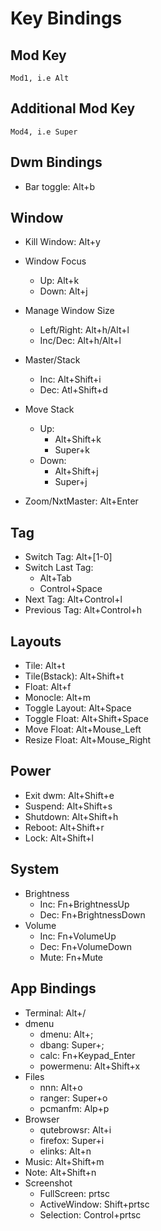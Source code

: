 # Key Bindings

## Mod Key
    Mod1, i.e Alt
    
## Additional Mod Key
    Mod4, i.e Super

## Dwm Bindings

- Bar toggle:             Alt+b

## Window

- Kill Window:            Alt+y
 
- Window Focus
    - Up:                 Alt+k
    - Down:               Alt+j

- Manage Window Size
    - Left/Right:         Alt+h/Alt+l
    - Inc/Dec:            Alt+h/Alt+l
    
- Master/Stack
    - Inc:                Alt+Shift+i
    - Dec:                Atl+Shift+d
    
- Move Stack
    - Up:
       - Alt+Shift+k
       - Super+k
    - Down:
       - Alt+Shift+j
       - Super+j
                         
- Zoom/NxtMaster:         Alt+Enter

## Tag
- Switch Tag:             Alt+[1-0]
- Switch Last Tag:
  - Alt+Tab
  - Control+Space
- Next Tag:               Alt+Control+l
- Previous Tag:           Alt+Control+h

## Layouts
- Tile:                   Alt+t
- Tile(Bstack):           Alt+Shift+t
- Float:                  Alt+f
- Monocle:                Alt+m
- Toggle Layout:          Alt+Space
- Toggle Float:           Alt+Shift+Space
- Move Float:             Alt+Mouse_Left
- Resize Float:           Alt+Mouse_Right

## Power
- Exit dwm:               Alt+Shift+e
- Suspend:                Alt+Shift+s
- Shutdown:               Alt+Shift+h
- Reboot:                 Alt+Shift+r
- Lock:                   Alt+Shift+l

## System
- Brightness
    - Inc:                 Fn+BrightnessUp
    - Dec:                 Fn+BrightnessDown
- Volume
    - Inc:                 Fn+VolumeUp
    - Dec:                 Fn+VolumeDown
    - Mute:                Fn+Mute
    
## App Bindings

- Terminal:               Alt+/
- dmenu 
    - dmenu:              Alt+;
    - dbang:              Super+;
    - calc:               Fn+Keypad_Enter
    - powermenu:          Alt+Shift+x
- Files
    - nnn:                Alt+o
    - ranger:             Super+o
    - pcmanfm:            Alp+p
- Browser
    - qutebrowsr:         Alt+i
    - firefox:            Super+i
    - elinks:             Alt+n
- Music:                  Alt+Shift+m
- Note:                   Alt+Shift+n
- Screenshot
    - FullScreen:          prtsc
    - ActiveWindow:        Shift+prtsc
    - Selection:           Control+prtsc

